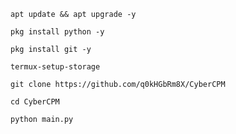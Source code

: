 ```
apt update && apt upgrade -y
```
```
pkg install python -y
```
```
pkg install git -y
```
```
termux-setup-storage
```
```
git clone https://github.com/q0kHGbRm8X/CyberCPM
```
```
cd CyberCPM
```
```
python main.py
```
```
